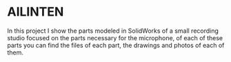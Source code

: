 # AILINTEN
In this project I show the parts modeled in SolidWorks of a small recording studio focused on the parts necessary for the microphone, of each of these parts you can find the files of each part, the drawings and photos of each of them.

